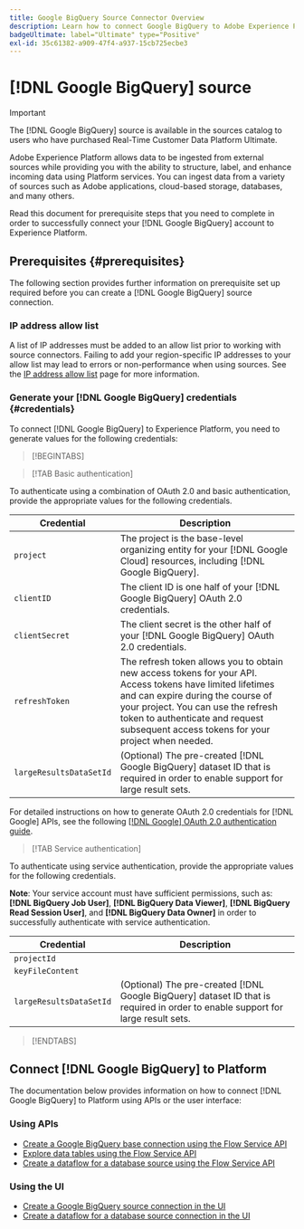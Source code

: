 ```yaml
---
title: Google BigQuery Source Connector Overview
description: Learn how to connect Google BigQuery to Adobe Experience Platform using APIs or the user interface.
badgeUltimate: label="Ultimate" type="Positive"
exl-id: 35c61382-a909-47f4-a937-15cb725ecbe3
---
```

# [!DNL Google BigQuery] source

>[!IMPORTANT]
>
>The [!DNL Google BigQuery] source is available in the sources catalog to users who have purchased Real-Time Customer Data Platform Ultimate.

Adobe Experience Platform allows data to be ingested from external sources while providing you with the ability to structure, label, and enhance incoming data using Platform services. You can ingest data from a variety of sources such as Adobe applications, cloud-based storage, databases, and many others.

Read this document for prerequisite steps that you need to complete in order to successfully connect your [!DNL Google BigQuery] account to Experience Platform.

## Prerequisites {#prerequisites}

The following section provides further information on prerequisite set up required before you can create a [!DNL Google BigQuery] source connection.

### IP address allow list

A list of IP addresses must be added to an allow list prior to working with source connectors. Failing to add your region-specific IP addresses to your allow list may lead to errors or non-performance when using sources. See the [IP address allow list](../../ip-address-allow-list.md) page for more information.

### Generate your [!DNL Google BigQuery] credentials {#credentials}

To connect [!DNL Google BigQuery] to Experience Platform, you need to generate values for the following credentials:

>[!BEGINTABS]

>[!TAB Basic authentication]

To authenticate using a combination of OAuth 2.0 and basic authentication, provide the appropriate values for the following credentials.

| Credential | Description |
| --- | --- |
| `project` |  The project is the base-level organizing entity for your [!DNL Google Cloud] resources, including [!DNL Google BigQuery]. |
| `clientID` | The client ID is one half of your [!DNL Google BigQuery] OAuth 2.0 credentials. |
| `clientSecret` | The client secret is the other half of your [!DNL Google BigQuery] OAuth 2.0 credentials. |
| `refreshToken` | The refresh token allows you to obtain new access tokens for your API. Access tokens have limited lifetimes and can expire during the course of your project. You can use the refresh token to authenticate and request subsequent access tokens for your project when needed. |
| `largeResultsDataSetId` | (Optional) The pre-created  [!DNL Google BigQuery] dataset ID that is required in order to enable support for large result sets.|

For detailed instructions on how to generate OAuth 2.0 credentials for [!DNL Google] APIs, see the following [[!DNL Google] OAuth 2.0 authentication guide](https://developers.google.com/identity/protocols/oauth2).

>[!TAB Service authentication]

To authenticate using service authentication, provide the appropriate values for the following credentials.

**Note**: Your service account must have sufficient permissions, such as: **[!DNL BigQuery Job User]**, **[!DNL BigQuery Data Viewer]**, **[!DNL BigQuery Read Session User]**, and **[!DNL BigQuery Data Owner]** in order to successfully authenticate with service authentication.

| Credential | Description |
| --- | --- |
| `projectId` |
| `keyFileContent` |
| `largeResultsDataSetId` | (Optional) The pre-created  [!DNL Google BigQuery] dataset ID that is required in order to enable support for large result sets. |

>[!ENDTABS]

## Connect [!DNL Google BigQuery] to Platform

The documentation below provides information on how to connect [!DNL Google BigQuery] to Platform using APIs or the user interface:

### Using APIs

- [Create a Google BigQuery base connection using the Flow Service API](../../tutorials/api/create/databases/bigquery.md)
- [Explore data tables using the Flow Service API](../../tutorials/api/explore/tabular.md)
- [Create a dataflow for a database source using the Flow Service API](../../tutorials/api/collect/database-nosql.md)

### Using the UI

- [Create a Google BigQuery source connection in the UI](../../tutorials/ui/create/databases/bigquery.md)
- [Create a dataflow for a database source connection in the UI](../../tutorials/ui/dataflow/databases.md)
